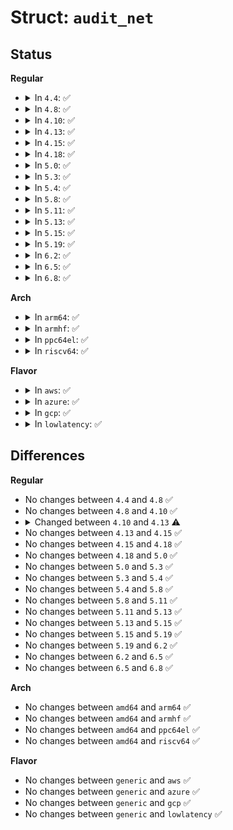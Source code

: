 # Struct: <code>audit_net</code>

## Status
<b>Regular</b>
<ul>
<li>
<details>
<summary>In <code>4.4</code>: ✅</summary>

```c
struct audit_net {
    struct sock *nlsk;
};
```
</details>
</li>
<li>
<details>
<summary>In <code>4.8</code>: ✅</summary>

```c
struct audit_net {
    struct sock *nlsk;
};
```
</details>
</li>
<li>
<details>
<summary>In <code>4.10</code>: ✅</summary>

```c
struct audit_net {
    struct sock *nlsk;
};
```
</details>
</li>
<li>
<details>
<summary>In <code>4.13</code>: ✅</summary>

```c
struct audit_net {
    struct sock *sk;
};
```
</details>
</li>
<li>
<details>
<summary>In <code>4.15</code>: ✅</summary>

```c
struct audit_net {
    struct sock *sk;
};
```
</details>
</li>
<li>
<details>
<summary>In <code>4.18</code>: ✅</summary>

```c
struct audit_net {
    struct sock *sk;
};
```
</details>
</li>
<li>
<details>
<summary>In <code>5.0</code>: ✅</summary>

```c
struct audit_net {
    struct sock *sk;
};
```
</details>
</li>
<li>
<details>
<summary>In <code>5.3</code>: ✅</summary>

```c
struct audit_net {
    struct sock *sk;
};
```
</details>
</li>
<li>
<details>
<summary>In <code>5.4</code>: ✅</summary>

```c
struct audit_net {
    struct sock *sk;
};
```
</details>
</li>
<li>
<details>
<summary>In <code>5.8</code>: ✅</summary>

```c
struct audit_net {
    struct sock *sk;
};
```
</details>
</li>
<li>
<details>
<summary>In <code>5.11</code>: ✅</summary>

```c
struct audit_net {
    struct sock *sk;
};
```
</details>
</li>
<li>
<details>
<summary>In <code>5.13</code>: ✅</summary>

```c
struct audit_net {
    struct sock *sk;
};
```
</details>
</li>
<li>
<details>
<summary>In <code>5.15</code>: ✅</summary>

```c
struct audit_net {
    struct sock *sk;
};
```
</details>
</li>
<li>
<details>
<summary>In <code>5.19</code>: ✅</summary>

```c
struct audit_net {
    struct sock *sk;
};
```
</details>
</li>
<li>
<details>
<summary>In <code>6.2</code>: ✅</summary>

```c
struct audit_net {
    struct sock *sk;
};
```
</details>
</li>
<li>
<details>
<summary>In <code>6.5</code>: ✅</summary>

```c
struct audit_net {
    struct sock *sk;
};
```
</details>
</li>
<li>
<details>
<summary>In <code>6.8</code>: ✅</summary>

```c
struct audit_net {
    struct sock *sk;
};
```
</details>
</li>
</ul>
<b>Arch</b>
<ul>
<li>
<details>
<summary>In <code>arm64</code>: ✅</summary>

```c
struct audit_net {
    struct sock *sk;
};
```
</details>
</li>
<li>
<details>
<summary>In <code>armhf</code>: ✅</summary>

```c
struct audit_net {
    struct sock *sk;
};
```
</details>
</li>
<li>
<details>
<summary>In <code>ppc64el</code>: ✅</summary>

```c
struct audit_net {
    struct sock *sk;
};
```
</details>
</li>
<li>
<details>
<summary>In <code>riscv64</code>: ✅</summary>

```c
struct audit_net {
    struct sock *sk;
};
```
</details>
</li>
</ul>
<b>Flavor</b>
<ul>
<li>
<details>
<summary>In <code>aws</code>: ✅</summary>

```c
struct audit_net {
    struct sock *sk;
};
```
</details>
</li>
<li>
<details>
<summary>In <code>azure</code>: ✅</summary>

```c
struct audit_net {
    struct sock *sk;
};
```
</details>
</li>
<li>
<details>
<summary>In <code>gcp</code>: ✅</summary>

```c
struct audit_net {
    struct sock *sk;
};
```
</details>
</li>
<li>
<details>
<summary>In <code>lowlatency</code>: ✅</summary>

```c
struct audit_net {
    struct sock *sk;
};
```
</details>
</li>
</ul>

## Differences
<b>Regular</b>
<ul>
<li>
No changes between <code>4.4</code> and <code>4.8</code> ✅
</li>
<li>
No changes between <code>4.8</code> and <code>4.10</code> ✅
</li>
<li>
<details>
<summary>Changed between <code>4.10</code> and <code>4.13</code> ⚠️</summary>
<ul>
<li>
<b>Field added. </b>
<code>struct sock *sk</code>
</li>
<li>
<b>Field removed. </b>
<code>struct sock *nlsk</code>
</li>
</ul>
</details>
</li>
<li>
No changes between <code>4.13</code> and <code>4.15</code> ✅
</li>
<li>
No changes between <code>4.15</code> and <code>4.18</code> ✅
</li>
<li>
No changes between <code>4.18</code> and <code>5.0</code> ✅
</li>
<li>
No changes between <code>5.0</code> and <code>5.3</code> ✅
</li>
<li>
No changes between <code>5.3</code> and <code>5.4</code> ✅
</li>
<li>
No changes between <code>5.4</code> and <code>5.8</code> ✅
</li>
<li>
No changes between <code>5.8</code> and <code>5.11</code> ✅
</li>
<li>
No changes between <code>5.11</code> and <code>5.13</code> ✅
</li>
<li>
No changes between <code>5.13</code> and <code>5.15</code> ✅
</li>
<li>
No changes between <code>5.15</code> and <code>5.19</code> ✅
</li>
<li>
No changes between <code>5.19</code> and <code>6.2</code> ✅
</li>
<li>
No changes between <code>6.2</code> and <code>6.5</code> ✅
</li>
<li>
No changes between <code>6.5</code> and <code>6.8</code> ✅
</li>
</ul>
<b>Arch</b>
<ul>
<li>
No changes between <code>amd64</code> and <code>arm64</code> ✅
</li>
<li>
No changes between <code>amd64</code> and <code>armhf</code> ✅
</li>
<li>
No changes between <code>amd64</code> and <code>ppc64el</code> ✅
</li>
<li>
No changes between <code>amd64</code> and <code>riscv64</code> ✅
</li>
</ul>
<b>Flavor</b>
<ul>
<li>
No changes between <code>generic</code> and <code>aws</code> ✅
</li>
<li>
No changes between <code>generic</code> and <code>azure</code> ✅
</li>
<li>
No changes between <code>generic</code> and <code>gcp</code> ✅
</li>
<li>
No changes between <code>generic</code> and <code>lowlatency</code> ✅
</li>
</ul>
